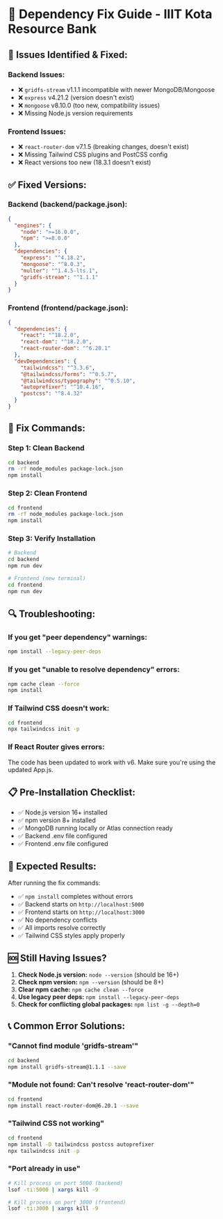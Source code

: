 # 🔧 Dependency Fix Guide - IIIT Kota Resource Bank

## 🚨 **Issues Identified & Fixed:**

### **Backend Issues:**
- ❌ `gridfs-stream` v1.1.1 incompatible with newer MongoDB/Mongoose
- ❌ `express` v4.21.2 (version doesn't exist)
- ❌ `mongoose` v8.10.0 (too new, compatibility issues)
- ❌ Missing Node.js version requirements

### **Frontend Issues:**
- ❌ `react-router-dom` v7.1.5 (breaking changes, doesn't exist)
- ❌ Missing Tailwind CSS plugins and PostCSS config
- ❌ React versions too new (18.3.1 doesn't exist)

## ✅ **Fixed Versions:**

### **Backend (backend/package.json):**
```json
{
  "engines": {
    "node": ">=16.0.0",
    "npm": ">=8.0.0"
  },
  "dependencies": {
    "express": "^4.18.2",
    "mongoose": "^8.0.3",
    "multer": "^1.4.5-lts.1",
    "gridfs-stream": "^1.1.1"
  }
}
```

### **Frontend (frontend/package.json):**
```json
{
  "dependencies": {
    "react": "^18.2.0",
    "react-dom": "^18.2.0",
    "react-router-dom": "^6.20.1"
  },
  "devDependencies": {
    "tailwindcss": "^3.3.6",
    "@tailwindcss/forms": "^0.5.7",
    "@tailwindcss/typography": "^0.5.10",
    "autoprefixer": "^10.4.16",
    "postcss": "^8.4.32"
  }
}
```

## 🚀 **Fix Commands:**

### **Step 1: Clean Backend**
```bash
cd backend
rm -rf node_modules package-lock.json
npm install
```

### **Step 2: Clean Frontend**
```bash
cd frontend
rm -rf node_modules package-lock.json
npm install
```

### **Step 3: Verify Installation**
```bash
# Backend
cd backend
npm run dev

# Frontend (new terminal)
cd frontend
npm run dev
```

## 🔍 **Troubleshooting:**

### **If you get "peer dependency" warnings:**
```bash
npm install --legacy-peer-deps
```

### **If you get "unable to resolve dependency" errors:**
```bash
npm cache clean --force
npm install
```

### **If Tailwind CSS doesn't work:**
```bash
cd frontend
npx tailwindcss init -p
```

### **If React Router gives errors:**
The code has been updated to work with v6. Make sure you're using the updated App.js.

## 📋 **Pre-Installation Checklist:**

- ✅ Node.js version 16+ installed
- ✅ npm version 8+ installed
- ✅ MongoDB running locally or Atlas connection ready
- ✅ Backend .env file configured
- ✅ Frontend .env file configured

## 🎯 **Expected Results:**

After running the fix commands:
- ✅ `npm install` completes without errors
- ✅ Backend starts on `http://localhost:5000`
- ✅ Frontend starts on `http://localhost:3000`
- ✅ No dependency conflicts
- ✅ All imports resolve correctly
- ✅ Tailwind CSS styles apply properly

## 🆘 **Still Having Issues?**

1. **Check Node.js version:** `node --version` (should be 16+)
2. **Check npm version:** `npm --version` (should be 8+)
3. **Clear npm cache:** `npm cache clean --force`
4. **Use legacy peer deps:** `npm install --legacy-peer-deps`
5. **Check for conflicting global packages:** `npm list -g --depth=0`

## 📞 **Common Error Solutions:**

### **"Cannot find module 'gridfs-stream'"**
```bash
cd backend
npm install gridfs-stream@1.1.1 --save
```

### **"Module not found: Can't resolve 'react-router-dom'"**
```bash
cd frontend
npm install react-router-dom@6.20.1 --save
```

### **"Tailwind CSS not working"**
```bash
cd frontend
npm install -D tailwindcss postcss autoprefixer
npx tailwindcss init -p
```

### **"Port already in use"**
```bash
# Kill process on port 5000 (backend)
lsof -ti:5000 | xargs kill -9

# Kill process on port 3000 (frontend)
lsof -ti:3000 | xargs kill -9
```


